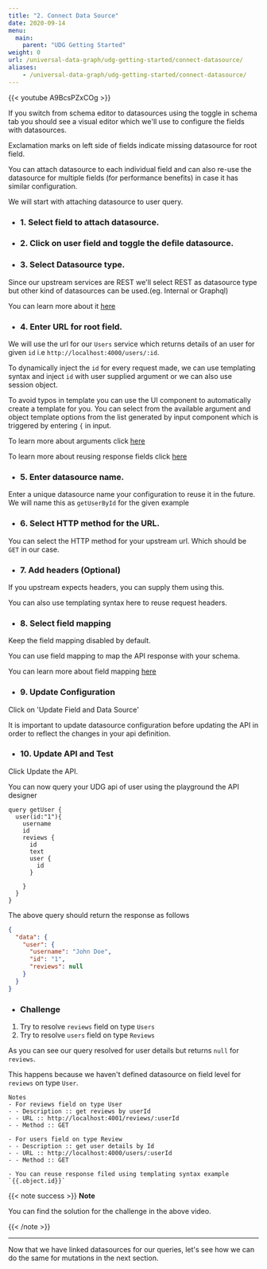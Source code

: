 ```yaml
---
title: "2. Connect Data Source"
date: 2020-09-14
menu:
  main:
    parent: "UDG Getting Started"
weight: 0
url: /universal-data-graph/udg-getting-started/connect-datasource/
aliases:
    - /universal-data-graph/udg-getting-started/connect-datasource/
---
```


{{< youtube A9BcsPZxCOg >}} 

If you switch from schema editor to datasources using the toggle in schema tab you should see a visual editor which we'll use to configure the fields with datasources. 

Exclamation marks on left side of fields indicate missing datasource for root field. 

You can attach datasource to each individual field and can also re-use the datasource for multiple fields (for performance benefits) in case it has similar configuration.

We will start with attaching datasource to user query.

- ### 1. Select field to attach datasource.

- ###  2. Click on user field and toggle the defile datasource.

- ###  3. Select Datasource type.

Since our upstream services are REST we'll select REST as datasource type but other kind of datasources can be used.(eg. Internal or Graphql)

You can learn more about it [here](../../concepts/datasources/)

- ###  4. Enter URL for root field.

We will use the url for our `Users` service which returns details of an user for given `id`  i.e `http://localhost:4000/users/:id`.

To dynamically inject the `id` for every request made, we can use templating syntax and inject `id` with user supplied argument or we can also use session object.

To avoid typos in template you can use the UI component to automatically create a template for you. You can select from the available argument and object template options from the list generated by input component which is triggered by entering `{` in input.

To learn more about arguments click [here](../../concepts/arguments/)

To learn more about reusing response fields click [here](../../concepts/reusing_response_fields)

- ###  5. Enter datasource name.

Enter a unique datasource name your configuration to reuse it in the future. We will name this as `getUserById` for the given example

- ###  6. Select HTTP method for the URL.

You can select the HTTP method for your upstream url. Which should be `GET` in our case.

- ###  7. Add headers (Optional)

If you upstream expects headers, you can supply them using this.

You can also use templating syntax here to reuse request headers.

- ###  8. Select field mapping

Keep the field mapping disabled by default.

You can use field mapping to map the API response with your schema.

You can learn more about field mapping [here](../../concepts/field_mappings)

- ###  9. Update Configuration

Click on 'Update Field and Data Source'

It is important to update datasource configuration before updating the API in order to reflect the changes in your api definition.

- ###  10. Update API and Test

Click Update the API.

You can now query your UDG api of user using the playground the API designer

```gql
query getUser {
  user(id:"1"){
    username
    id
    reviews {
      id
      text
      user {
        id
      }
      
    }
  }
}
```

The above query should return the response as follows 

```json
{
  "data": {
    "user": {
      "username": "John Doe",
      "id": "1",
      "reviews": null
    }
  }
}
```

- ### Challenge

1. Try to resolve `reviews` field on type `Users`
2. Try to resolve `users` field on type `Reviews`

As you can see our query resolved for user details but returns `null` for `reviews`. 

This happens because we haven't defined datasource on field level for `reviews` on type `User`. 

```
Notes
- For reviews field on type User
- - Description :: get reviews by userId
- - URL :: http://localhost:4001/reviews/:userId
- - Method :: GET

- For users field on type Review
- - Description :: get user details by Id
- - URL :: http://localhost:4000/users/:userId
- - Method :: GET

- You can reuse response filed using templating syntax example `{{.object.id}}`
```

{{< note success >}}
**Note**

You can find the solution for the challenge in the above video.

{{< /note >}}

<hr />

Now that we have linked datasources for our queries, let's see how we can do the same for mutations in the next section.
